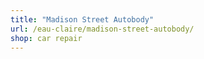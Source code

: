 ```yaml
---
title: "Madison Street Autobody"
url: /eau-claire/madison-street-autobody/
shop: car repair
---
```


